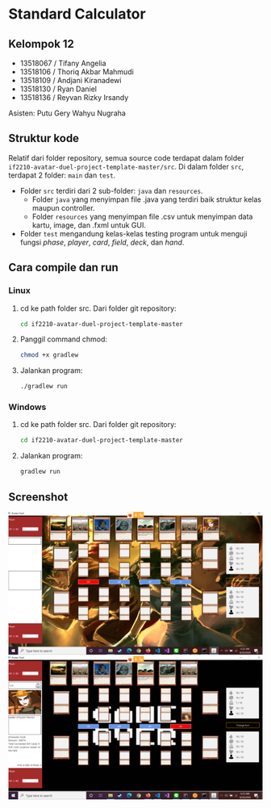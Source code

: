 # Standard Calculator
## Kelompok 12
* 13518067 / Tifany Angelia
* 13518106 / Thoriq Akbar Mahmudi
* 13518109 / Andjani Kiranadewi
* 13518130 / Ryan Daniel
* 13518136 / Reyvan Rizky Irsandy


Asisten: Putu Gery Wahyu Nugraha

## Struktur kode
Relatif dari folder repository, semua source code terdapat dalam folder `if2210-avatar-duel-project-template-master/src`. Di dalam folder `src`, terdapat 2 folder: `main` dan `test`. 

* Folder `src` terdiri dari 2 sub-folder: `java` dan `resources`.
  * Folder `java` yang menyimpan file .java yang terdiri baik struktur kelas maupun controller.
  * Folder `resources` yang menyimpan file .csv untuk menyimpan data kartu, image, dan .fxml untuk GUI.
* Folder `test` mengandung kelas-kelas testing program untuk menguji fungsi *phase*, *player*, *card*, *field*, *deck*, dan *hand*.

## Cara compile dan run
### Linux
1. cd ke path folder src. Dari folder git repository:
   ```sh
   cd if2210-avatar-duel-project-template-master
   ```
2. Panggil command chmod:
   ```sh
   chmod +x gradlew
   ```
3. Jalankan program:
   ```sh
   ./gradlew run
   ```
### Windows
1. cd ke path folder src. Dari folder git repository:
   ```sh
   cd if2210-avatar-duel-project-template-master
   ```
2. Jalankan program:
   ```sh
   gradlew run
   ```

## Screenshot
![Avatar Duel!](./NewGame.png?raw=true "New Game")
![Avatar Duel!](./EndGame.png?raw=true "End Game")
